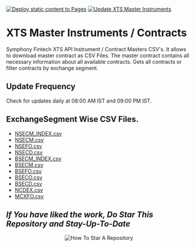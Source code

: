 [![Deploy static content to Pages](https://github.com/TechfaneTechnologies/XTS_MasterInstruments/actions/workflows/static.yml/badge.svg)](https://github.com/TechfaneTechnologies/XTS_MasterInstruments/actions/workflows/static.yml)      [![Update XTS Master Instruments](https://github.com/TechfaneTechnologies/XTS_MasterInstruments/actions/workflows/main.yml/badge.svg)](https://github.com/TechfaneTechnologies/XTS_MasterInstruments/actions/workflows/main.yml)
# XTS Master Instruments / Contracts
Symphony Fintech XTS API Instrument / Contract Masters CSV's. It allows to download master contract as CSV Files. The master contract contains all necessary information about all available contracts. Gets all contracts or filter contracts by exchange segment.


## Update Frequency
Check for updates daily at 08:00 AM IST and 09:00 PM IST.


## ExchangeSegment Wise CSV Files.
- [NSECM_INDEX.csv](https://techfanetechnologies.github.io/XTS_MasterInstruments/csv/NSECM_INDEX.csv)
- [NSECM.csv](https://techfanetechnologies.github.io/XTS_MasterInstruments/csv/NSECM.csv)
- [NSEFO.csv](https://techfanetechnologies.github.io/XTS_MasterInstruments/csv/NSEFO.csv)
- [NSECD.csv](https://techfanetechnologies.github.io/XTS_MasterInstruments/csv/NSECD.csv)
- [BSECM_INDEX.csv](https://techfanetechnologies.github.io/XTS_MasterInstruments/csv/BSECM_INDEX.csv)
- [BSECM.csv](https://techfanetechnologies.github.io/XTS_MasterInstruments/csv/BSECM.csv)
- [BSEFO.csv](https://techfanetechnologies.github.io/XTS_MasterInstruments/csv/BSEFO.csv)
- [BSECO.csv](https://techfanetechnologies.github.io/XTS_MasterInstruments/csv/BSECO.csv)
- [BSECD.csv](https://techfanetechnologies.github.io/XTS_MasterInstruments/csv/BSECD.csv)
- [NCDEX.csv](https://techfanetechnologies.github.io/XTS_MasterInstruments/csv/NCDEX.csv)
- [MCXFO.csv](https://techfanetechnologies.github.io/XTS_MasterInstruments/csv/MCXFO.csv)

## _If You have liked the work, Do Star This Repository and Stay-Up-To-Date_
<p align="center">
  <img src="https://user-images.githubusercontent.com/96371033/180197157-aabda812-828b-4cf7-97a6-a4b9bdd8b151.gif" alt="How To Star A Repository">
</p>
